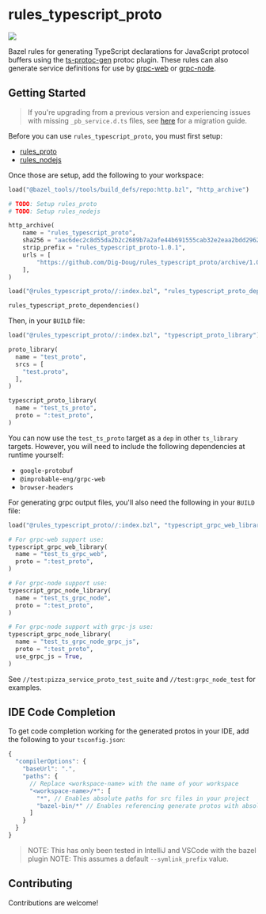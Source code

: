 # rules_typescript_proto
![](https://github.com/Dig-Doug/rules_typescript_proto/workflows/ci/badge.svg)

Bazel rules for generating TypeScript declarations for JavaScript protocol buffers using the
[ts-protoc-gen](https://github.com/improbable-eng/ts-protoc-gen) protoc plugin. These rules can also
generate service definitions for use by [grpc-web](https://github.com/improbable-eng/grpc-web) or
[grpc-node](https://github.com/grpc/grpc-node).

## Getting Started

> If you're upgrading from a previous version and experiencing issues with missing `_pb_service.d.ts` files, see
> [here](docs/migrating_to_multi_rules.md) for a migration guide.

Before you can use `rules_typescript_proto`, you must first setup:

- [rules_proto](https://github.com/bazelbuild/rules_proto)
- [rules_nodejs](https://github.com/bazelbuild/rules_nodejs)

Once those are setup, add the following to your workspace:

```python
load("@bazel_tools//tools/build_defs/repo:http.bzl", "http_archive")

# TODO: Setup rules_proto
# TODO: Setup rules_nodejs

http_archive(
    name = "rules_typescript_proto",
    sha256 = "aac6dec2c8d55da2b2c2689b7a2afe44b691555cab32e2eaa2bdd29627d950e9",
    strip_prefix = "rules_typescript_proto-1.0.1",
    urls = [
        "https://github.com/Dig-Doug/rules_typescript_proto/archive/1.0.1.tar.gz",
    ],
)

load("@rules_typescript_proto//:index.bzl", "rules_typescript_proto_dependencies")

rules_typescript_proto_dependencies()
```

Then, in your `BUILD` file:

```python
load("@rules_typescript_proto//:index.bzl", "typescript_proto_library")

proto_library(
  name = "test_proto",
  srcs = [
    "test.proto",
  ],
)

typescript_proto_library(
  name = "test_ts_proto",
  proto = ":test_proto",
)
```

You can now use the `test_ts_proto` target as a `dep` in other `ts_library` targets. However, you
will need to include the following dependencies at runtime yourself:

- `google-protobuf`
- `@improbable-eng/grpc-web`
- `browser-headers`

For generating grpc output files, you'll also need the following in your `BUILD` file:
```python
load("@rules_typescript_proto//:index.bzl", "typescript_grpc_web_library", "typescript_grpc_node_library")

# For grpc-web support use:
typescript_grpc_web_library(
  name = "test_ts_grpc_web",
  proto = ":test_proto",
)

# For grpc-node support use:
typescript_grpc_node_library(
  name = "test_ts_grpc_node",
  proto = ":test_proto",
)

# For grpc-node support with grpc-js use:
typescript_grpc_node_library(
  name = "test_ts_grpc_node_grpc_js",
  proto = ":test_proto",
  use_grpc_js = True,
)
```

See `//test:pizza_service_proto_test_suite` and `//test:grpc_node_test` for examples.

## IDE Code Completion

To get code completion working for the generated protos in your IDE, add the following to your
`tsconfig.json`:

```js
{
  "compilerOptions": {
    "baseUrl": ".",
    "paths": {
      // Replace <workspace-name> with the name of your workspace
      "<workspace-name>/*": [
        "*", // Enables absolute paths for src files in your project
        "bazel-bin/*" // Enables referencing generate protos with absolute paths
      ]
    }
  }
}
```

> NOTE: This has only been tested in IntelliJ and VSCode with the bazel plugin
> NOTE: This assumes a default `--symlink_prefix` value.

## Contributing

Contributions are welcome!
